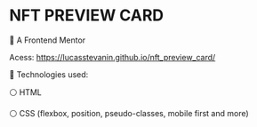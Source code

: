 # NFT PREVIEW CARD

💠 A Frontend Mentor

Acess: https://lucasstevanin.github.io/nft_preview_card/

💠 Technologies used:

⚪ HTML

⚪ CSS
(flexbox, position, pseudo-classes, mobile first and more)

